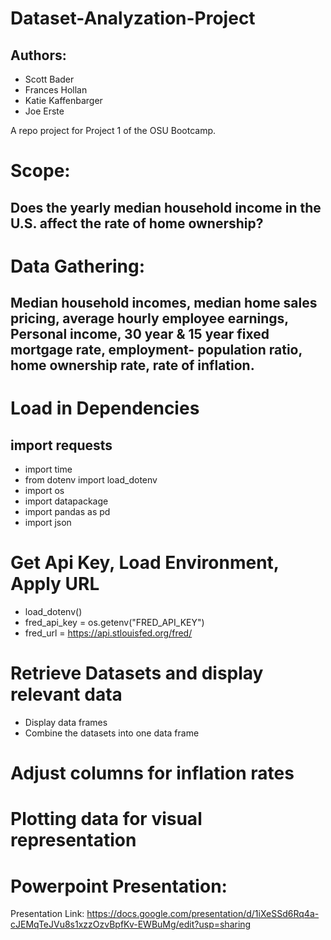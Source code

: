 # Dataset-Analyzation-Project
## Authors:
- Scott Bader
- Frances Hollan
- Katie Kaffenbarger
- Joe Erste

A repo project for Project 1 of the OSU Bootcamp.

# Scope: 
## Does the yearly median household income in the U.S. affect the rate of home ownership?

# Data Gathering: 
## Median household incomes, median home sales pricing, average hourly employee earnings, Personal income, 30 year & 15 year fixed mortgage rate, employment- population ratio, home ownership rate, rate of inflation.

# Load in Dependencies
## import requests
- import time
- from dotenv import load_dotenv
- import os
- import datapackage
- import pandas as pd
- import json
  
# Get Api Key, Load Environment, Apply URL
- load_dotenv()
- fred_api_key    = os.getenv("FRED_API_KEY")
- fred_url        = https://api.stlouisfed.org/fred/

# Retrieve Datasets and display relevant data

- Display data frames
- Combine the datasets into one data frame


# Adjust columns for inflation rates 

# Plotting data for visual representation

# Powerpoint Presentation:
Presentation Link: https://docs.google.com/presentation/d/1iXeSSd6Rq4a-cJEMqTeJVu8s1xzzOzvBpfKv-EWBuMg/edit?usp=sharing


